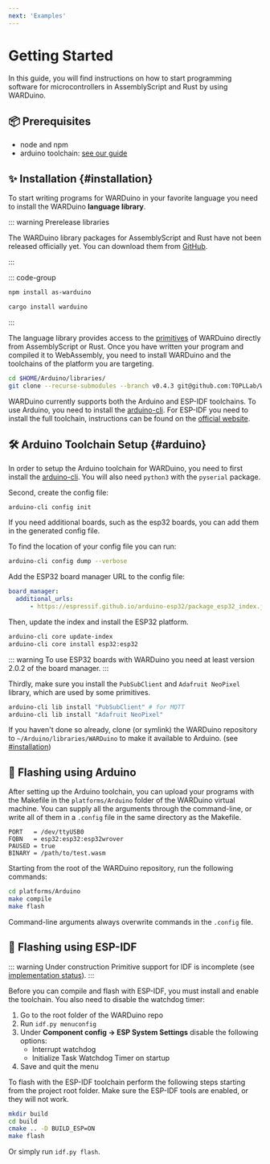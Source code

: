 ```yaml
---
next: 'Examples'
---
```

# Getting Started

In this guide, you will find instructions on how to start programming software for microcontrollers in AssemblyScript and Rust by using WARDuino.

## 📦️ Prerequisites

- node and npm
- arduino toolchain: [see our guide](#arduino)

## ✨ Installation {#installation}

To start writing programs for WARDuino in your favorite language you need to install the WARDuino **language library**.

::: warning Prerelease libraries

The WARDuino library packages for AssemblyScript and Rust have not been released officially yet.
You can download them from [GitHub](https://github.com/TOPLLab/WARDuino-libs).

:::

::: code-group

```bash [AS]
npm install as-warduino
```

```bash [Rust]
cargo install warduino
```

:::

The language library provides access to the [primitives](/reference/primitives) of WARDuino directly from AssemblyScript or Rust. 
Once you have written your program and compiled it to WebAssembly, you need to install WARDuino and the toolchains of the platform you are targeting.

```bash
cd $HOME/Arduino/libraries/
git clone --recurse-submodules --branch v0.4.3 git@github.com:TOPLLab/WARDuino.git
```

WARDuino currently supports both the Arduino and ESP-IDF toolchains. To use Arduino, you need to install the [arduino-cli](https://github.com/arduino/arduino-cli). For ESP-IDF you need to install the full toolchain, instructions can be found on the [official website](https://docs.espressif.com/projects/esp-idf/en/latest/esp32/get-started/index.html#get-started-step-by-step).

## 🛠️ Arduino Toolchain Setup {#arduino}

In order to setup the Arduino toolchain for WARDuino, you need to first install the [arduino-cli](https://arduino.github.io/arduino-cli/0.21/installation/).
You will also need `python3` with the `pyserial` package.

Second, create the config file:

```bash
arduino-cli config init
```

If you need additional boards, such as the esp32 boards, you can add them in the generated config file.

To find the location of your config file you can run:

```bash
arduino-cli config dump --verbose
```

Add the ESP32 board manager URL to the config file:

```yaml
board_manager:
  additional_urls:
      - https://espressif.github.io/arduino-esp32/package_esp32_index.json
```

Then, update the index and install the ESP32 platform.

```bash
arduino-cli core update-index
arduino-cli core install esp32:esp32
```

::: warning
To use ESP32 boards with WARDuino you need at least version 2.0.2 of the board manager.
:::

Thirdly, make sure you install the `PubSubClient` and `Adafruit NeoPixel` library, which are used by some primitives.

```bash
arduino-cli lib install "PubSubClient" # for MQTT
arduino-cli lib install "Adafruit NeoPixel"
```

If you haven't done so already, clone (or symlink) the WARDuino repository to `~/Arduino/libraries/WARDuino` to make it available to Arduino. (see [#installation](#installation))

## 📸 Flashing using Arduino

After setting up the Arduino toolchain, you can upload your programs with the Makefile in the `platforms/Arduino` folder of the WARDuino virtual machine.
You can supply all the arguments through the command-line, or write all of them in a `.config` file in the same directory as the Makefile.

```make
PORT   = /dev/ttyUSB0
FQBN   = esp32:esp32:esp32wrover
PAUSED = true
BINARY = /path/to/test.wasm
```

Starting from the root of the WARDuino repository, run the following commands:

```bash
cd platforms/Arduino
make compile
make flash
```

Command-line arguments always overwrite commands in the `.config` file.

## 📸 Flashing using ESP-IDF

::: warning Under construction
Primitive support for IDF is incomplete (see [implementation status](/reference/primitives)).
:::

Before you can compile and flash with ESP-IDF, you must install and enable the toolchain. You also need to disable the watchdog timer:

1. Go to the root folder of the WARDuino repo
2. Run `idf.py menuconfig`
3. Under **Component config → ESP System Settings** disable the following options:
    - Interrupt watchdog
    - Initialize Task Watchdog Timer on startup
4. Save and quit the menu


To flash with the ESP-IDF toolchain perform the following steps starting from the project root folder.
Make sure the ESP-IDF tools are enabled, or they will not work.

```bash
mkdir build
cd build
cmake .. -D BUILD_ESP=ON
make flash
```

Or simply run `idf.py flash`.

